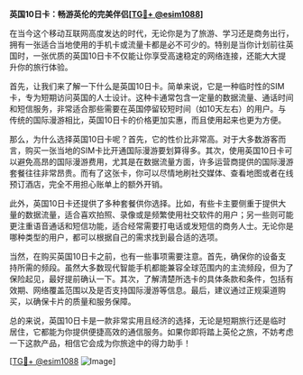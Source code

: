 **英国10日卡：畅游英伦的完美伴侣[[TG💪+ @esim1088](https://t.me/s/esim1088)]**

在当今这个移动互联网高度发达的时代，无论你是为了旅游、学习还是商务出行，拥有一张适合当地使用的手机卡或流量卡都是必不可少的。特别是当你计划前往英国时，一张优质的英国10日卡不仅能让你享受高速稳定的网络连接，还能大大提升你的旅行体验。

首先，让我们来了解一下什么是英国10日卡。简单来说，它是一种临时性的SIM卡，专为短期访问英国的人士设计。这种卡通常包含一定量的数据流量、通话时间和短信服务，非常适合那些需要在英国停留较短时间（如10天左右）的用户。与传统的国际漫游相比，英国10日卡的价格更加实惠，而且使用起来也更为方便。

那么，为什么选择英国10日卡呢？首先，它的性价比非常高。对于大多数游客而言，购买一张当地的SIM卡比开通国际漫游要划算得多。其次，使用英国10日卡可以避免高昂的国际漫游费用，尤其是在数据流量方面，许多运营商提供的国际漫游套餐往往非常昂贵。而有了这张卡，你可以尽情地刷社交媒体、查看地图或者在线预订酒店，完全不用担心账单上的额外开销。

此外，英国10日卡还提供了多种套餐供你选择。比如，有些卡主要侧重于提供大量的数据流量，适合喜欢拍照、录像或是频繁使用社交软件的用户；另一些则可能更注重语音通话和短信功能，适合经常需要打电话或发短信的商务人士。无论你是哪种类型的用户，都可以根据自己的需求找到最合适的选项。

当然，在购买英国10日卡之前，也有一些事项需要注意。首先，确保你的设备支持所需的频段。虽然大多数现代智能手机都能兼容全球范围内的主流频段，但为了保险起见，最好提前确认一下。其次，了解清楚所选卡的具体条款和条件，包括有效期、网络覆盖范围以及是否支持国际漫游等信息。最后，建议通过正规渠道购买，以确保卡片的质量和服务保障。

总的来说，英国10日卡是一款非常实用且经济的选择，无论是短期旅行还是临时居住，它都能为你提供便捷高效的通信服务。如果你即将踏上英伦之旅，不妨考虑一下这款产品，相信它会成为你旅途中的得力助手！

[[TG💪+ @esim1088](https://t.me/s/esim1088) ![Image](https://i.postimg.cc/4NQfJmqS/Snipaste-2025-05-13-00-14-12.png)]